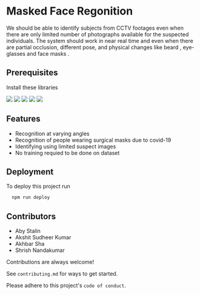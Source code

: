 
# Masked Face Regonition

We should be able to identify subjects from CCTV footages even
when there are only limited number of photographs available for the
suspected individuals. The system should work in near real time and
even when there are partial occlusion, different pose, and physical
changes like beard , eye-glasses and face masks .


## Prerequisites
Install these libraries 

[![](https://img.shields.io/badge/-opencv-green)](https://opencv.org/)
[![](https://img.shields.io/badge/-tensorflow-orange)](https://www.tensorflow.org/)
[![](https://img.shields.io/badge/-numpy-blue)](https://numpy.org/)
[![](https://img.shields.io/badge/-gradio-yellowgreen)](https://gradio.app/)
[![](https://img.shields.io/badge/-pandas-red)](https://pandas.pydata.org/)


## Features

- Recognition at varying angles
- Recognition of people wearing surgical masks due to covid-19
- Identifying using limited suspect images
- No training requied to be done on dataset 


## Deployment

To deploy this project run

```bash
  npm run deploy
```
## Contributors
 - Aby Stalin
 - Akshit Sudheer Kumar
 - Akhbar Sha
 - Shrish Nandakumar

Contributions are always welcome!

See `contributing.md` for ways to get started.

Please adhere to this project's `code of conduct`.
